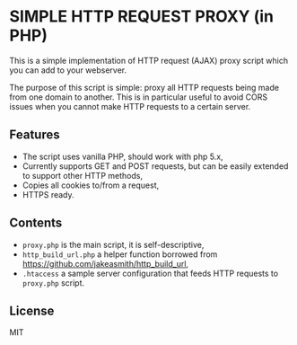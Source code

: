 # SIMPLE HTTP REQUEST PROXY (in PHP)

This is a simple implementation of HTTP request (AJAX) proxy script which you can add to your webserver.

The purpose of this script is simple: proxy all HTTP requests being made from one domain to another. This is in particular useful to avoid CORS issues when you cannot make HTTP requests to a certain server.

## Features

* The script uses vanilla PHP, should work with php 5.x,
* Currently supports GET and POST requests, but can be easily extended to support other HTTP methods,
* Copies all cookies to/from a request,
* HTTPS ready.

## Contents

* `proxy.php` is the main script, it is self-descriptive,
* `http_build_url.php` a helper function borrowed from https://github.com/jakeasmith/http_build_url,
* `.htaccess` a sample server configuration that feeds HTTP requests to `proxy.php` script.

## License

MIT
